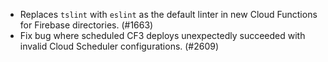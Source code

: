 - Replaces `tslint` with `eslint` as the default linter in new Cloud Functions for Firebase directories. (#1663)
- Fix bug where scheduled CF3 deploys unexpectedly succeeded with invalid Cloud Scheduler configurations. (#2609)

